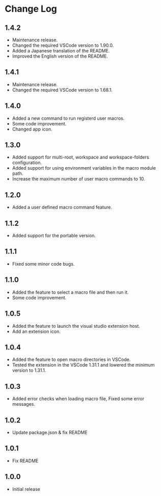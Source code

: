 # Change Log

## 1.4.2

* Maintenance release.
* Changed the required VSCode version to 1.90.0.
* Added a Japanese translation of the README.
* Improved the English version of the README.

## 1.4.1

* Maintenance release.
* Changed the required VSCode version to 1.68.1.

## 1.4.0

* Added a new command to run registerd user macros.
* Some code improvement.
* Changed app icon.

## 1.3.0

* Added support for multi-root, workspace and workspace-folders configuration.
* Added support for using environment variables in the macro module path.
* Increase the maximum number of user macro commands to 10.

## 1.2.0

* Added a user defined macro command feature.

## 1.1.2

* Added support for the portable version.

## 1.1.1

* Fixed some minor code bugs.

## 1.1.0

* Added the feature to select a macro file and then run it.
* Some code improvement.

## 1.0.5

* Added the feature to launch the visual studio extension host.
* Add an extension icon.

## 1.0.4

* Added the feature to open macro directories in VSCode.
* Tested the extension in the VSCode 1.31.1 and lowered the minimum version to 1.31.1.

## 1.0.3

* Added error checks when loading macro file, Fixed some error messages.

## 1.0.2

* Update package.json & fix README

## 1.0.1

* Fix README

## 1.0.0

* Initial release

